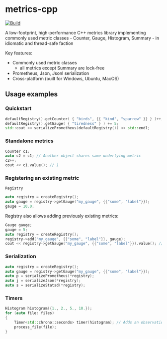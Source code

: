 # metrics-cpp

[![Build](https://github.com/DarkWanderer/metrics-cpp/actions/workflows/build.yml/badge.svg)](https://github.com/DarkWanderer/metrics-cpp/actions/workflows/build.yml)

A low-footprint, high-performance C++ metrics library implementing commonly used metric classes - Counter, Gauge, Histogram, Summary - in idiomatic and thread-safe faction

Key features:

* Commonly used metric classes
  * all metrics except Summary are lock-free
* Prometheus, Json, Jsonl serialization
* Cross-platform (built for Windows, Ubuntu, MacOS)

## Usage examples

### Quickstart

```cpp
defaultRegistry().getCounter( { "birds", {{ "kind", "sparrow" }} } )++;
defaultRegistry().getGauge( { "tiredness" } ) += 5;
std::cout << serializePrometheus(defaultRegistry()) << std::endl;
```

### Standalone metrics

```cpp
Counter c1;
auto c2 = c1; // Another object shares same underlying metric
c2++;
cout << c1.value(); // 1
```

### Registering an existing metric

`Registry`

```cpp
auto registry = createRegistry();
auto gauge = registry->getGauge("my_gauge", {{"some", "label"}});
gauge = 10.0;
```
Registry also allows adding previously existing metrics:
```cpp
Gauge gauge;
gauge = 5;
auto registry = createRegistry();
registry->add("my_gauge", {{"some", "label"}}, gauge);
cout << registry->getGauge("my_gauge", {{"some", "label"}}).value(); // 5
```

### Serialization

```cpp
auto registry = createRegistry();
auto gauge = registry->getGauge("my_gauge", {{"some", "label"}});
auto p = serializePrometheus(*registry);
auto j = serializeJson(*registry);
auto s = serializeStatsd(*registry);
```

### Timers

```cpp
Histogram histogram({1., 2., 5., 10.});
for (auto file: files)
{
    Timer<std::chrono::seconds> timer(histogram); // Adds an observation to the histogram on scope exit
    process_file(file);
}
```
